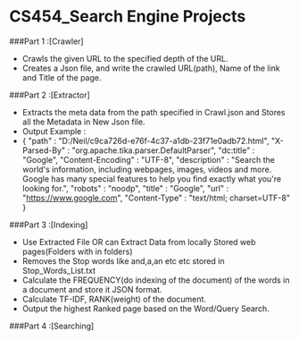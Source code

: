 # CS454_Search Engine Projects


###Part 1 :[Crawler]
* Crawls the given URL to the specified depth of the URL. 
* Creates a Json file, and write the crawled URL(path), Name of the link and Title of the page.



###Part 2 :[Extractor]
* Extracts the meta data from the path specified in Crawl.json and Stores all the Metadata in New Json file.
* Output Example :
* {
  "path" : "D:/Neil/c9ca726d-e76f-4c37-a1db-23f71e0adb72.html",
  "X-Parsed-By" : "org.apache.tika.parser.DefaultParser",
  "dc:title" : "Google",
  "Content-Encoding" : "UTF-8",
  "description" : "Search the world's information, including webpages, images, videos and more. Google has many special features to help you find exactly what you're looking for.",
  "robots" : "noodp",
  "title" : "Google",
  "url" : "https://www.google.com",
  "Content-Type" : "text/html; charset=UTF-8"
}

###Part 3 :[Indexing] 
* Use Extracted File OR can Extract Data from locally Stored web pages(Folders with in folders)
* Removes the Stop words like and,a,an etc etc stored in Stop_Words_List.txt
* Calculate the FREQUENCY(do indexing of the document) of the words in a document and store it JSON format.
* Calculate TF-IDF, RANK(weight) of the document.
* Output the highest Ranked page based on the Word/Query Search. 

###Part 4 :[Searching] 


